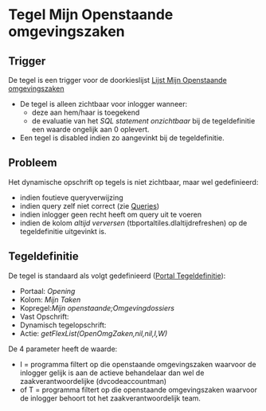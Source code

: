 # Tegel Mijn Openstaande omgevingszaken

## Trigger

De tegel is een trigger voor de doorkieslijst [Lijst Mijn Openstaande omgevingszaken](/probleemoplossing/portalen_en_moduleschermen/openingsportaal/tegel_mijn_openstaande_omgevingszaken/lijst_mijn_openstaande_omgevingszaken.md)

  - De tegel is alleen zichtbaar voor inlogger wanneer:
    - deze aan hem/haar is toegekend
    - de evaluatie van het *SQL statement onzichtbaar* bij de tegeldefinitie een waarde ongelijk aan 0 oplevert.
  - Een tegel is disabled indien zo aangevinkt bij de tegeldefinitie.

## Probleem

Het dynamische opschrift op tegels is niet zichtbaar, maar wel gedefinieerd:

  - indien foutieve queryverwijzing
  - indien query zelf niet correct (zie [Queries](/instellen_inrichten/queries.md))
  - indien inlogger geen recht heeft om query uit te voeren
  - indien de kolom *altijd verversen* (tbportaltiles.dlaltijdrefreshen) op de tegeldefinitie uitgevinkt is.

## Tegeldefinitie

De tegel is standaard als volgt gedefinieerd ([Portal Tegeldefinitie](/instellen_inrichten/portaldefinitie/portal_tegel.md)):

  - Portaal: *Opening*
  - Kolom: *Mijn Taken*
  - Kopregel:*Mijn openstaande;Omgevingdossiers*
  - Vast Opschrift:
  - Dynamisch tegelopschrift:
  - Actie: *getFlexList(OpenOmgZaken,nil,nil,I,W)*

De 4 parameter heeft de waarde:

  - I = programma filtert op die openstaande omgevingszaken waarvoor de inlogger gelijk is aan de actieve behandelaar dan wel de zaakverantwoordelijke (dvcodeaccountman)
  - of T = programma filtert op die openstaande omgevingszaken waarvoor de inlogger behoort tot het zaakverantwoordelijk team.

